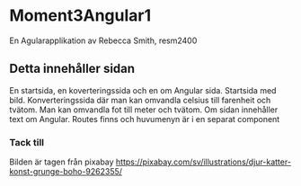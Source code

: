 # Moment3Angular1

En Agularapplikation av Rebecca Smith, resm2400

## Detta innehåller sidan

En startsida, en koverteringssida och en om Angular sida.
Startsida med bild. 
Konverteringssida där man kan omvandla celsius till farenheit och tvätom. Man kan omvandla fot till meter och tvätom. 
Om sidan innehåller text om Angular.
Routes finns och huvumenyn är i en separat component

### Tack till
Bilden är tagen från pixabay
https://pixabay.com/sv/illustrations/djur-katter-konst-grunge-boho-9262355/
